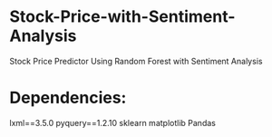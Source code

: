# Stock-Price-with-Sentiment-Analysis
Stock Price Predictor Using Random Forest with Sentiment Analysis
# Dependencies: 
lxml==3.5.0
pyquery==1.2.10
sklearn
matplotlib
Pandas
